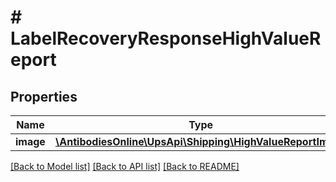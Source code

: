 # # LabelRecoveryResponseHighValueReport

## Properties

Name | Type | Description | Notes
------------ | ------------- | ------------- | -------------
**image** | [**\AntibodiesOnline\UpsApi\Shipping\HighValueReportImage**](HighValueReportImage.md) |  |

[[Back to Model list]](../../README.md#models) [[Back to API list]](../../README.md#endpoints) [[Back to README]](../../README.md)

